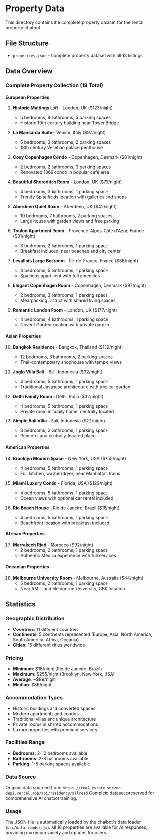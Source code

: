 # Property Data

This directory contains the complete property dataset for the rental property chatbot.

## File Structure

- `properties.json` - Complete property dataset with all 18 listings

## Data Overview

### Complete Property Collection (18 Total)

#### **European Properties**

1. **Historic Maltings Loft** - London, UK ($123/night)
   - 5 bedrooms, 8 bathrooms, 5 parking spaces
   - Historic 19th century building near Tower Bridge

2. **La Mansarda Suite** - Venice, Italy ($97/night)
   - 5 bedrooms, 3 bathrooms, 2 parking spaces
   - 18th century Venetian palace penthouse

3. **Cosy Copenhagen Condo** - Copenhagen, Denmark ($81/night)
   - 2 bedrooms, 2 bathrooms, 3 parking spaces
   - Renovated 1869 condo in popular café area

4. **Beautiful Shoreditch Room** - London, UK ($79/night)
   - 4 bedrooms, 3 bathrooms, 1 parking space
   - Trendy Spitalfields location with galleries and shops

5. **Aberdeen Quiet Room** - Aberdeen, UK ($42/night)
   - 10 bedrooms, 7 bathrooms, 2 parking spaces
   - Large house with garden views and free parking

6. **Toulon Apartment Room** - Provence-Alpes-Côte d'Azur, France ($31/night)
   - 3 bedrooms, 2 bathrooms, 1 parking space
   - Breakfast included, near beaches and city center

7. **Levallois Large Bedroom** - Île-de-France, France ($86/night)
   - 4 bedrooms, 5 bathrooms, 1 parking space
   - Spacious apartment with full amenities

8. **Elegant Copenhagen Room** - Copenhagen, Denmark ($97/night)
   - 2 bedrooms, 3 bathrooms, 1 parking space
   - Meatpacking District with shared living spaces

9. **Romantic London Room** - London, UK ($177/night)
   - 4 bedrooms, 4 bathrooms, 1 parking space
   - Covent Garden location with private garden

#### **Asian Properties**

10. **Bangkok Residence** - Bangkok, Thailand ($139/night)
    - 12 bedrooms, 3 bathrooms, 2 parking spaces
    - Thai-contemporary shophouse with temple views

11. **Joglo Villa Bali** - Bali, Indonesia ($32/night)
    - 4 bedrooms, 5 bathrooms, 1 parking space
    - Traditional Javanese architecture with tropical garden

12. **Delhi Family Room** - Delhi, India ($32/night)
    - 4 bedrooms, 5 bathrooms, 1 parking space
    - Private room in family home, centrally located

13. **Simple Bali Villa** - Bali, Indonesia ($22/night)
    - 3 bedrooms, 2 bathrooms, 1 parking space
    - Peaceful and centrally-located place

#### **American Properties**

14. **Brooklyn Modern Space** - New York, USA ($255/night)
    - 4 bedrooms, 5 bathrooms, 1 parking space
    - Full kitchen, washer/dryer, near Manhattan trains

15. **Miami Luxury Condo** - Florida, USA ($129/night)
    - 4 bedrooms, 5 bathrooms, 1 parking space
    - Ocean views with optional car rental included

16. **Rio Beach House** - Rio de Janeiro, Brazil ($18/night)
    - 4 bedrooms, 5 bathrooms, 1 parking space
    - Beachfront location with breakfast included

#### **African Properties**

17. **Marrakech Riad** - Morocco ($92/night)
    - 2 bedrooms, 2 bathrooms, 1 parking space
    - Authentic Médina experience with full services

#### **Oceanian Properties**

18. **Melbourne University Room** - Melbourne, Australia ($44/night)
    - 5 bedrooms, 2 bathrooms, 1 parking space
    - Near RMIT and Melbourne University, CBD location

## Statistics

### Geographic Distribution
- **Countries**: 11 different countries
- **Continents**: 5 continents represented (Europe, Asia, North America, South America, Africa, Oceania)
- **Cities**: 15 different cities worldwide

### Pricing
- **Minimum**: $18/night (Rio de Janeiro, Brazil)
- **Maximum**: $255/night (Brooklyn, New York, USA)
- **Average**: ~$89/night
- **Median**: $86/night

### Accommodation Types
- Historic buildings and converted spaces
- Modern apartments and condos
- Traditional villas and unique architecture
- Private rooms in shared accommodations
- Luxury properties with premium services

### Facilities Range
- **Bedrooms**: 2-12 bedrooms available
- **Bathrooms**: 2-8 bathrooms available  
- **Parking**: 1-5 parking spaces available

### Data Source
Original data sourced from: `https://real-estate-server-depi.vercel.app/api/residency/allresd`
Complete dataset preserved for comprehensive AI chatbot training.

### Usage
The JSON file is automatically loaded by the chatbot's data loader (`src/data-loader.js`).
All 18 properties are available for AI responses, providing maximum variety and options for users.
